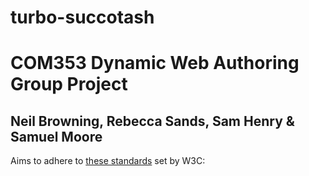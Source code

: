 # turbo-succotash
COM353 Dynamic Web Authoring Group Project
==========================================
Neil Browning, Rebecca Sands, Sam Henry & Samuel Moore
------------------------------------------------------

Aims to adhere to [these standards](https://www.w3.org/TR/WCAG10/full-checklist.html) set by W3C:
